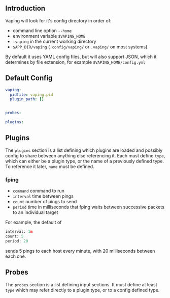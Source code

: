 
## Introduction

Vaping will look for it's config directory in order of:

- command line option `--home`
- environment variable `$VAPING_HOME`
- `.vaping` in the current working directory
- `$APP_DIR/vaping` (`.config/vaping/` or `.vaping/` on most systems).

By default it uses YAML config files, but will also support JSON, which it determines by file extension, for example `$VAPING_HOME/config.yml`

## Default Config

```yaml
vaping:
  pidfile: vaping.pid
  plugin_path: []


probes:

plugins:
```


## Plugins

The `plugins` section is a list defining which plugins are loaded and possibly config to share between anything else referencing it. Each must define `type`, which can either be a plugin type, or the name of a previously defined type. To reference it later, `name` must be defined.

### fping

- `command` command to run
- `interval` time between pings
- `count` number of pings to send
- `period` time in milliseconds that fping waits between successive packets to an individual target

For example, the default of

```py
interval: 1m
count: 5
period: 20
```

sends 5 pings to each host every minute, with 20 milliseconds between each one.

## Probes

The `probes` section is a list defining input sections. It must define at least `type` which may refer directly to a plugin type, or to a config defined type.

